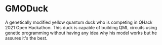 # GMODuck
A genetically modified yellow quantum duck who is competing in QHack 2021 Open Hackathon. This duck is capable of building QML circuits using genetic programming without having any idea why his model works but he assures it's the best.
